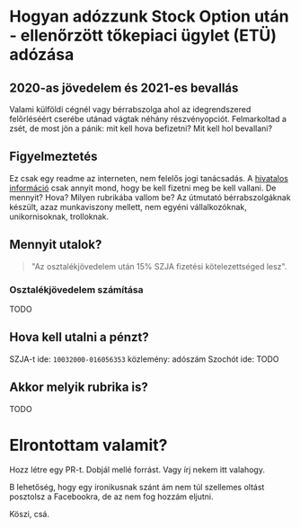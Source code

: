 # Hogyan adózzunk Stock Option után - ellenőrzött tőkepiaci ügylet (ETÜ) adózása
## 2020-as jövedelem és 2021-es bevallás
Valami külföldi cégnél vagy bérrabszolga ahol az idegrendszered felőrléséért cserébe utánad vágtak néhány részvényopciót. Felmarkoltad a zsét, de most jön a pánik: mit kell hova befizetni? Mit kell hol bevallani?

## Figyelmeztetés
Ez csak egy readme az interneten, nem felelős jogi tanácsadás. A [hivatalos információ](https://www.nav.gov.hu/nav/ado/szja/Tajekoztato_az_ellenorzott_tokepiaci_ugyletrol.html?query=egy%C3%A9b) csak annyit mond, hogy be kell fizetni meg be kell vallani. De mennyit? Hova? Milyen rubrikába vallom be?
Az útmutató bérrabszolgáknak készült, azaz munkaviszony mellett, nem egyéni vállalkozóknak, unikornisoknak, trolloknak.

## Mennyit utalok?
> "Az osztalékjövedelem után 15% SZJA fizetési kötelezettséged lesz".

### Osztalékjövedelem számítása
TODO

## Hova kell utalni a pénzt?
SZJA-t ide: `10032000-016056353` közlemény: adószám
Szochót ide: TODO

## Akkor melyik rubrika is?
TODO

# Elrontottam valamit?
Hozz létre egy PR-t. Dobjál mellé forrást. Vagy írj nekem itt valahogy.

B lehetőség, hogy egy ironikusnak szánt ám nem túl szellemes oltást posztolsz a Facebookra, de az nem fog hozzám eljutni.

Köszi, csá.

